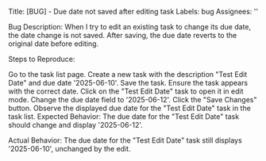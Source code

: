 Title: [BUG] - Due date not saved after editing task
Labels: bug
Assignees: ''

Bug Description:
When I try to edit an existing task to change its due date, the date change is not saved. After saving, the due date reverts to the original date before editing.

Steps to Reproduce:

Go to the task list page.
Create a new task with the description "Test Edit Date" and due date '2025-06-10'.
Save the task. Ensure the task appears with the correct date.
Click on the "Test Edit Date" task to open it in edit mode.
Change the due date field to '2025-06-12'.
Click the "Save Changes" button.
Observe the displayed due date for the "Test Edit Date" task in the task list.
Expected Behavior:
The due date for the "Test Edit Date" task should change and display '2025-06-12'.

Actual Behavior:
The due date for the "Test Edit Date" task still displays '2025-06-10', unchanged by the edit.

